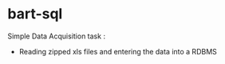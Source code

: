 # bart-sql


Simple Data Acquisition task :

- Reading zipped xls files and entering the data into a RDBMS

